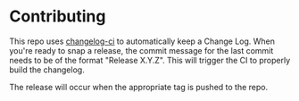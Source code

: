 # Contributing

This repo uses [changelog-ci](https://github.com/saadmk11/changelog-ci) to
automatically keep a Change Log. When you're ready to snap a release, the commit
message for the last commit needs to be of the format "Release X.Y.Z". This will
trigger the CI to properly build the changelog.

The release will occur when the appropriate tag is pushed to the repo.
